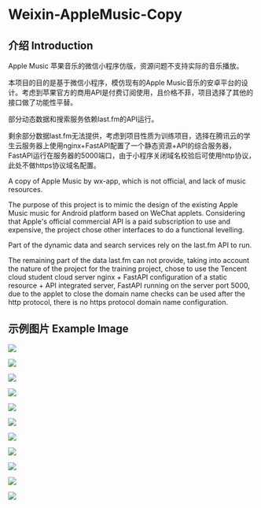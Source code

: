 # Weixin-AppleMusic-Copy
## 介绍 Introduction

Apple Music 苹果音乐的微信小程序仿版，资源问题不支持实际的音乐播放。

本项目的目的是基于微信小程序，模仿现有的Apple Music音乐的安卓平台的设计。考虑到苹果官方的商用API是付费订阅使用，且价格不菲，项目选择了其他的接口做了功能性平替。

部分动态数据和搜索服务依赖last.fm的API运行。

剩余部分数据last.fm无法提供，考虑到项目性质为训练项目，选择在腾讯云的学生云服务器上使用nginx+FastAPI配置了一个静态资源+API的综合服务器，FastAPI运行在服务器的5000端口，由于小程序关闭域名校验后可使用http协议，此处不做https协议域名配置。



A copy of Apple Music by wx-app, which is not official, and lack of music resources.

The purpose of this project is to mimic the design of the existing Apple Music music for Android platform based on WeChat applets. Considering that Apple's official commercial API is a paid subscription to use and expensive, the project chose other interfaces to do a functional levelling.

Part of the dynamic data and search services rely on the last.fm API to run.

The remaining part of the data last.fm can not provide, taking into account the nature of the project for the training project, chose to use the Tencent cloud student cloud server nginx + FastAPI configuration of a static resource + API integrated server, FastAPI running on the server port 5000, due to the applet to close the domain name checks can be used after the http protocol, there is no https protocol domain name configuration.



## 示例图片  Example Image

![](https://github.com/MadestSamurai/Weixin-AppleMusic-Copy/blob/main/images/image33.png)

![](https://github.com/MadestSamurai/Weixin-AppleMusic-Copy/blob/main/images/image36.jpeg)

![](https://github.com/MadestSamurai/Weixin-AppleMusic-Copy/blob/main/images/image37.jpeg)

![](https://github.com/MadestSamurai/Weixin-AppleMusic-Copy/blob/main/images/image38.jpeg)

![](https://github.com/MadestSamurai/Weixin-AppleMusic-Copy/blob/main/images/image39.jpeg)

![](https://github.com/MadestSamurai/Weixin-AppleMusic-Copy/blob/main/images/image42.jpeg)

![](https://github.com/MadestSamurai/Weixin-AppleMusic-Copy/blob/main/images/image43.jpeg)

![](https://github.com/MadestSamurai/Weixin-AppleMusic-Copy/blob/main/images/image44.jpg)

![](https://github.com/MadestSamurai/Weixin-AppleMusic-Copy/blob/main/images/image45.jpg)

![](https://github.com/MadestSamurai/Weixin-AppleMusic-Copy/blob/main/images/image47.jpeg)

![](https://github.com/MadestSamurai/Weixin-AppleMusic-Copy/blob/main/images/image48.jpeg)
